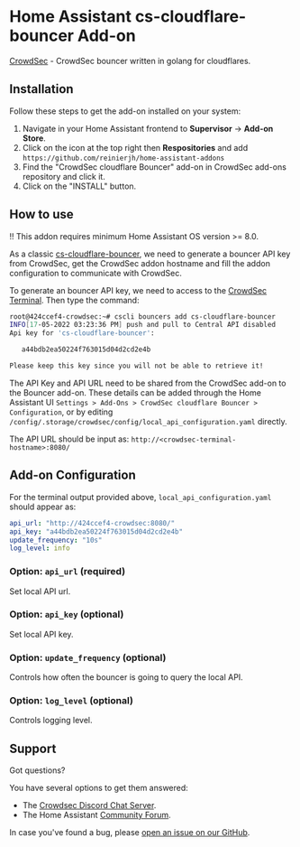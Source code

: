 # Home Assistant cs-cloudflare-bouncer Add-on

[CrowdSec](https://github.com/crowdsecurity/cs-cloudflare-bouncer) - CrowdSec bouncer written in golang for cloudflares.

## Installation

Follow these steps to get the add-on installed on your system:

1. Navigate in your Home Assistant frontend to **Supervisor** -> **Add-on Store**.
2. Click on the icon at the top right then **Respositories** and add `https://github.com/reinierjh/home-assistant-addons`
3. Find the "CrowdSec cloudflare Bouncer" add-on in CrowdSec add-ons repository and click it.
4. Click on the "INSTALL" button.

## How to use

!! This addon requires minimum Home Assistant OS version >= 8.0.

As a classic [cs-cloudflare-bouncer](https://github.com/crowdsecurity/cs-cloudflare-bouncer), we need to generate a bouncer API key from CrowdSec, get the CrowdSec addon hostname and fill the addon configuration to communicate with CrowdSec.

To generate an bouncer API key, we need to access to the [CrowdSec Terminal](https://github.com/crowdsecurity/home-assistant-addons/blob/main/crowdsec/DOCS.md#crowdsec-terminal). Then type the command:

```bash
root@424ccef4-crowdsec:~# cscli bouncers add cs-cloudflare-bouncer
INFO[17-05-2022 03:23:36 PM] push and pull to Central API disabled        
Api key for 'cs-cloudflare-bouncer':

   a44bdb2ea50224f763015d04d2cd2e4b

Please keep this key since you will not be able to retrieve it!
```


The API Key and API URL need to be shared from the CrowdSec add-on to the Bouncer add-on. These details can be added through the Home Assistant UI `Settings > Add-Ons > CrowdSec cloudflare Bouncer > Configuration`, or by editing `/config/.storage/crowdsec/config/local_api_configuration.yaml` directly. 

The API URL should be input as: `http://<crowdsec-terminal-hostname>:8080/`

## Add-on Configuration

For the terminal output provided above, `local_api_configuration.yaml` should appear as:

```yaml
api_url: "http://424ccef4-crowdsec:8080/"
api_key: "a44bdb2ea50224f763015d04d2cd2e4b"
update_frequency: "10s"
log_level: info
```

### Option: `api_url` (required)

Set local API url.

### Option: `api_key` (optional)

Set local API key.

### Option: `update_frequency` (optional)

Controls how often the bouncer is going to query the local API.

### Option: `log_level` (optional)

Controls logging level.

## Support

Got questions?

You have several options to get them answered:

- The [Crowdsec Discord Chat Server][discord].
- The Home Assistant [Community Forum][forum].

In case you've found a bug, please [open an issue on our GitHub][issue].

[discord]: https://discord.gg/wGN7ShmEE8
[forum]: https://discourse.crowdsec.net/
[issue]: https://github.com/crowdsecurity/home-assistant-addons/issues
